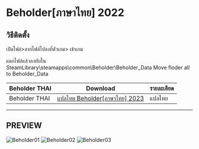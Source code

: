 # Beholder[ภาษาไทย] 2022

## วิธีติดตั้ง

เปิดไฟล์>ลากไฟล์ไปลงที่ตัวเกม> เข้าเกม

แตกไฟล์แล้วลงทับใน SteamLibrary\steamapps\common\Beholder\Beholder_Data
Move floder all to Beholder_Data

 Beholder THAI| Download|รายละเอียด|
| ------------- | ------------- | ------------- |
| Beholder THAI| [แปลไทย Beholder[ภาษาไทย] 2023 ](https://github.com/simscolony/Beholder_TH/raw/main/Beholder_THAI_2023.7z) |แปลไทย|

------------------------------
## PREVIEW

![Beholder01](![image](https://i.imgur.com/L0eVdX8.png))
![Beholder02](![image](https://i.imgur.com/5PJHn2T.png))
![Beholder03](![image](https://i.imgur.com/ECyiBc7.png))
